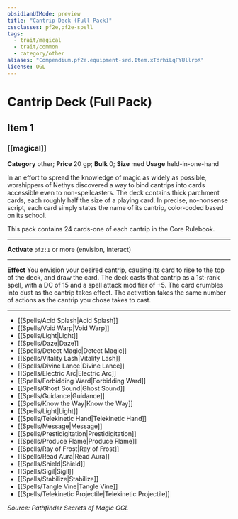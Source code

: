 ```yaml
---
obsidianUIMode: preview
title: "Cantrip Deck (Full Pack)"
cssclasses: pf2e,pf2e-spell
tags:
  - trait/magical
  - trait/common
  - category/other
aliases: "Compendium.pf2e.equipment-srd.Item.xTdrhiLqFYUllrpK"
license: OGL
---
```

# Cantrip Deck (Full Pack)
## Item 1
### [[magical]]

**Category** other; 
**Price** 20 gp; 
**Bulk** 0; **Size** med
**Usage** held-in-one-hand

In an effort to spread the knowledge of magic as widely as possible, worshippers of Nethys discovered a way to bind cantrips into cards accessible even to non-spellcasters. The deck contains thick parchment cards, each roughly half the size of a playing card. In precise, no-nonsense script, each card simply states the name of its cantrip, color-coded based on its school.

This pack contains 24 cards-one of each cantrip in the Core Rulebook.

* * *

**Activate** `pf2:1` or more (envision, Interact)

* * *

**Effect** You envision your desired cantrip, causing its card to rise to the top of the deck, and draw the card. The deck casts that cantrip as a 1st-rank spell, with a DC of 15 and a spell attack modifier of +5. The card crumbles into dust as the cantrip takes effect. The activation takes the same number of actions as the cantrip you chose takes to cast.

* * *

*   [[Spells/Acid Splash|Acid Splash]]
*   [[Spells/Void Warp|Void Warp]]
*   [[Spells/Light|Light]]
*   [[Spells/Daze|Daze]]
*   [[Spells/Detect Magic|Detect Magic]]
*   [[Spells/Vitality Lash|Vitality Lash]]
*   [[Spells/Divine Lance|Divine Lance]]
*   [[Spells/Electric Arc|Electric Arc]]
*   [[Spells/Forbidding Ward|Forbidding Ward]]
*   [[Spells/Ghost Sound|Ghost Sound]]
*   [[Spells/Guidance|Guidance]]
*   [[Spells/Know the Way|Know the Way]]
*   [[Spells/Light|Light]]
*   [[Spells/Telekinetic Hand|Telekinetic Hand]]
*   [[Spells/Message|Message]]
*   [[Spells/Prestidigitation|Prestidigitation]]
*   [[Spells/Produce Flame|Produce Flame]]
*   [[Spells/Ray of Frost|Ray of Frost]]
*   [[Spells/Read Aura|Read Aura]]
*   [[Spells/Shield|Shield]]
*   [[Spells/Sigil|Sigil]]
*   [[Spells/Stabilize|Stabilize]]
*   [[Spells/Tangle Vine|Tangle Vine]]
*   [[Spells/Telekinetic Projectile|Telekinetic Projectile]]

*Source: Pathfinder Secrets of Magic*
*OGL*